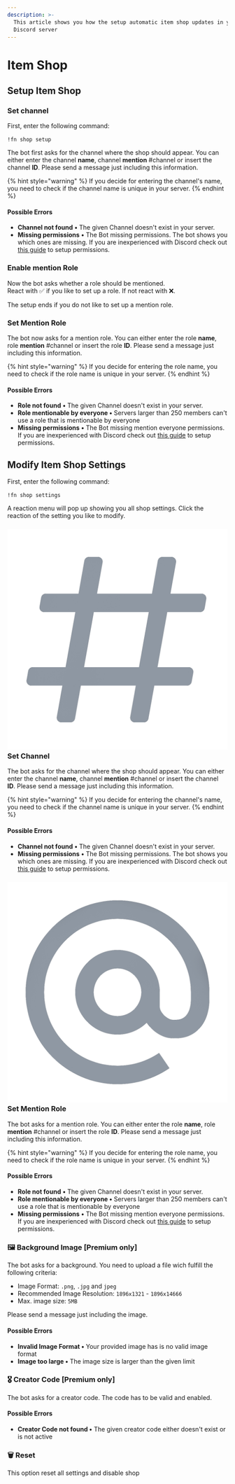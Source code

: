 ```yaml
---
description: >-
  This article shows you how the setup automatic item shop updates in your
  Discord server
---
```


# Item Shop

## Setup Item Shop

### Set channel

First, enter the following command:

```text
!fn shop setup
```

The bot first asks for the channel where the shop should appear. You can either enter the channel **name**, channel **mention** \#channel or insert the channel **ID**. Please send a message just including this information.

{% hint style="warning" %}
If you decide for entering the channel's name, you need to check if the channel name is unique in your server.
{% endhint %}

#### Possible Errors

* **Channel not found** **•** The given Channel doesn't exist in your server.
* **Missing permissions** **•** The Bot missing permissions. The bot shows you which ones are missing. If you are inexperienced with Discord check out [this guide](https://support.discord.com/hc/en-us/articles/206029707-How-do-I-set-up-Permissions-) to setup permissions.

### Enable mention Role

Now the bot asks whether a role should be mentioned.   
React with ✅ if you like to set up a role. If not react with ❌.

The setup ends if you do not like to set up a mention role.

### Set Mention Role

The bot now asks for a mention role. You can either enter the role **name**, role **mention** \#channel or insert the role **ID**. Please send a message just including this information.

{% hint style="warning" %}
If you decide for entering the role name, you need to check if the role name is unique in your server.
{% endhint %}

#### Possible Errors

* **Role not found** **•** The given Channel doesn't exist in your server.
* **Role mentionable by everyone •** Servers larger than 250 members can't use a role that is mentionable by everyone
* **Missing permissions** **•** The Bot missing mention everyone permissions. If you are inexperienced with Discord check out [this guide](https://support.discord.com/hc/en-us/articles/206029707-How-do-I-set-up-Permissions-) to setup permissions.

## Modify Item Shop Settings

First, enter the following command:

```text
!fn shop settings
```

A reaction menu will pop up showing you all shop settings. Click the reaction of the setting you like to modify.

### ![](../.gitbook/assets/text_channel_colored.png) Set Channel

The bot asks for the channel where the shop should appear. You can either enter the channel **name**, channel **mention** \#channel or insert the channel **ID**. Please send a message just including this information.

{% hint style="warning" %}
If you decide for entering the channel's name, you need to check if the channel name is unique in your server.
{% endhint %}

#### Possible Errors

* **Channel not found** **•** The given Channel doesn't exist in your server.
* **Missing permissions** **•** The Bot missing permissions. The bot shows you which ones are missing. If you are inexperienced with Discord check out [this guide](https://support.discord.com/hc/en-us/articles/206029707-How-do-I-set-up-Permissions-) to setup permissions.

### ![](../.gitbook/assets/role.png) Set Mention Role

The bot asks for a mention role. You can either enter the role **name**, role **mention** \#channel or insert the role **ID**. Please send a message just including this information.

{% hint style="warning" %}
If you decide for entering the role name, you need to check if the role name is unique in your server.
{% endhint %}

#### Possible Errors

* **Role not found** **•** The given Channel doesn't exist in your server.
* **Role mentionable by everyone •** Servers larger than 250 members can't use a role that is mentionable by everyone
* **Missing permissions** **•** The Bot missing mention everyone permissions. If you are inexperienced with Discord check out [this guide](https://support.discord.com/hc/en-us/articles/206029707-How-do-I-set-up-Permissions-) to setup permissions.

### 🖼 Background Image \[Premium only\]

The bot asks for a background. You need to upload a file wich fulfill the following criteria:

* Image Format: `.png`, `.jpg` and `jpeg`
* Recommended Image Resolution: `1896x1321` - `1896x14666`
* Max. image size: `5MB`

 Please send a message just including the image.

#### Possible Errors

* **Invalid Image Format •** Your provided image has is no valid image format
* **Image too large •** The image size is larger than the given limit

### 🎖 Creator Code \[Premium only\] 

The bot asks for a creator code. The code has to be valid and enabled.

#### Possible Errors

* **Creator Code not found •** The given creator code either doesn't exist or is not active 

### 🗑 Reset

This option reset all settings and disable shop



